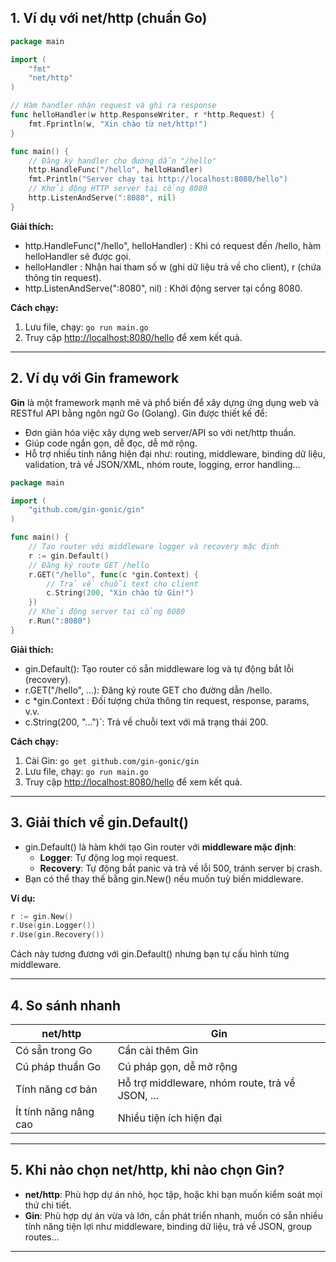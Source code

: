 ## 1. Ví dụ với net/http (chuẩn Go)

```go
package main

import (
    "fmt"
    "net/http"
)

// Hàm handler nhận request và ghi ra response
func helloHandler(w http.ResponseWriter, r *http.Request) {
    fmt.Fprintln(w, "Xin chào từ net/http!")
}

func main() {
    // Đăng ký handler cho đường dẫn "/hello"
    http.HandleFunc("/hello", helloHandler)
    fmt.Println("Server chạy tại http://localhost:8080/hello")
    // Khởi động HTTP server tại cổng 8080
    http.ListenAndServe(":8080", nil)
}
```

**Giải thích:**
- http.HandleFunc("/hello", helloHandler) : Khi có request đến /hello, hàm helloHandler sẽ được gọi.
- helloHandler : Nhận hai tham số w (ghi dữ liệu trả về cho client), r (chứa thông tin request).
- http.ListenAndServe(":8080", nil) : Khởi động server tại cổng 8080.

**Cách chạy:**
1. Lưu file, chạy: `go run main.go`
2. Truy cập [http://localhost:8080/hello](http://localhost:8080/hello) để xem kết quả.

---

## 2. Ví dụ với Gin framework

**Gin** là một framework mạnh mẽ và phổ biến để xây dựng ứng dụng web và RESTful API bằng ngôn ngữ Go (Golang). Gin được thiết kế để:

- Đơn giản hóa việc xây dựng web server/API so với net/http thuần.
- Giúp code ngắn gọn, dễ đọc, dễ mở rộng.
- Hỗ trợ nhiều tính năng hiện đại như: routing, middleware, binding dữ liệu, validation, trả về JSON/XML, nhóm route, logging, error handling...

```go
package main

import (
    "github.com/gin-gonic/gin"
)

func main() {
    // Tạo router với middleware logger và recovery mặc định
    r := gin.Default()
    // Đăng ký route GET /hello
    r.GET("/hello", func(c *gin.Context) {
        // Trả về chuỗi text cho client
        c.String(200, "Xin chào từ Gin!")
    })
    // Khởi động server tại cổng 8080
    r.Run(":8080")
}
```

**Giải thích:**
- gin.Default(): Tạo router có sẵn middleware log và tự động bắt lỗi (recovery).
- r.GET("/hello", ...): Đăng ký route GET cho đường dẫn /hello.
- c *gin.Context : Đối tượng chứa thông tin request, response, params, v.v.
- c.String(200, "...")`: Trả về chuỗi text với mã trạng thái 200.

**Cách chạy:**
1. Cài Gin: `go get github.com/gin-gonic/gin`
2. Lưu file, chạy: `go run main.go`
3. Truy cập [http://localhost:8080/hello](http://localhost:8080/hello) để xem kết quả.

---

## 3. Giải thích về gin.Default()

- gin.Default() là hàm khởi tạo Gin router với **middleware mặc định**:
    - **Logger**: Tự động log mọi request.
    - **Recovery**: Tự động bắt panic và trả về lỗi 500, tránh server bị crash.
- Bạn có thể thay thế bằng gin.New() nếu muốn tuỳ biến middleware.

**Ví dụ:**
```go
r := gin.New()
r.Use(gin.Logger())
r.Use(gin.Recovery())
```
Cách này tương đương với gin.Default() nhưng bạn tự cấu hình từng middleware.

---

## 4. So sánh nhanh

| net/http              | Gin                        |
|-----------------------|----------------------------|
| Có sẵn trong Go       | Cần cài thêm Gin           |
| Cú pháp thuần Go      | Cú pháp gọn, dễ mở rộng    |
| Tính năng cơ bản      | Hỗ trợ middleware, nhóm route, trả về JSON, ... |
| Ít tính năng nâng cao | Nhiều tiện ích hiện đại    |

---

## 5. Khi nào chọn net/http, khi nào chọn Gin?

- **net/http**: Phù hợp dự án nhỏ, học tập, hoặc khi bạn muốn kiểm soát mọi thứ chi tiết.
- **Gin**: Phù hợp dự án vừa và lớn, cần phát triển nhanh, muốn có sẵn nhiều tính năng tiện lợi như middleware, binding dữ liệu, trả về JSON, group routes...

---